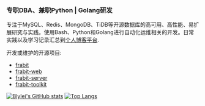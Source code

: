 ###  专职DBA、兼职Python | Golang研发

专注于MySQL、Redis、MongoDB、TiDB等开源数据库的高可用、高性能、易扩展研究与实践。使用Bash、Python和Golang进行自动化运维相关的开发。日常实践以及学习记录汇总到[个人博客平台](https://blog.blylei.tech/).

开发或维护的开源项目:

- [frabit](https://github.com/frabitech/frabit)
- [frabit-web](https://github.com/frabitech/frabit-web)
- [frabit-server](https://github.com/frabitech/frabit-server)
- [frabit-toolkit](https://github.com/frabitech/frabit-toolkit) 

[![Blylei's GitHub stats](https://github-readme-stats.vercel.app/api?username=blylei)](https://github.com/blylei/github-readme-stats) [![Top Langs](https://github-readme-stats.vercel.app/api/top-langs/?username=blylei)](https://github.com/blylei/github-readme-stats)
